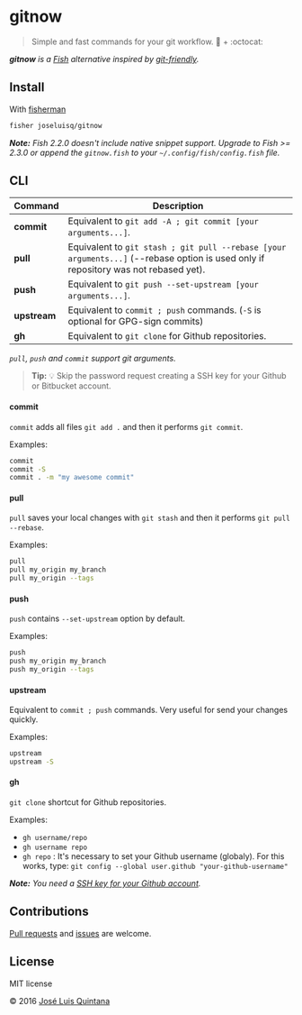 # gitnow
> Simple and fast commands for your git workflow. :tropical_fish: + :octocat:

_**gitnow** is a [Fish](https://fishshell.com/) alternative  inspired by [git-friendly](https://github.com/jamiew/git-friendly)._

## Install

With [fisherman](https://github.com/fisherman/fisherman)

```sh
fisher joseluisq/gitnow
```

*__Note:__ Fish 2.2.0 doesn't include native snippet support. Upgrade to Fish >= 2.3.0 or append the `gitnow.fish` to your `~/.config/fish/config.fish` file.*

## CLI

Command | Description
--- | ---
**commit** | Equivalent to `git add -A ; git commit [your arguments...]`.
**pull** | Equivalent to `git stash ; git pull --rebase [your arguments...]` (--rebase option is used only if repository was not rebased yet).
**push** | Equivalent to `git push --set-upstream [your arguments...]`.
**upstream** | Equivalent to `commit ; push` commands. (`-S` is optional for GPG-sign commits)
**gh** | Equivalent to `git clone` for Github repositories.

_`pull`, `push` and `commit` support git arguments._

> **Tip:** :bulb: Skip the password request creating a SSH key for your Github or Bitbucket account.

#### commit
`commit` adds all files `git add .` and then it performs `git commit`.

Examples:
```sh
commit
commit -S
commit . -m "my awesome commit"
```

#### pull

`pull` saves your local changes with `git stash` and then it performs `git pull --rebase`.

Examples:
```sh
pull
pull my_origin my_branch
pull my_origin --tags
```

#### push
`push` contains `--set-upstream` option by default.

Examples:
```sh
push
push my_origin my_branch
push my_origin --tags
```

#### upstream
Equivalent to `commit ; push` commands. Very useful for send your changes quickly. 

Examples:
```sh
upstream
upstream -S
```

#### **gh**
`git clone` shortcut for Github repositories.

Examples:

- `gh username/repo`
- `gh username repo`
- `gh repo` : It's necessary to set your Github username (globaly). For this works, type: `git config --global user.github "your-github-username"`

_**Note:** You need a [SSH key for your Github account](https://help.github.com/articles/connecting-to-github-with-ssh/)._

## Contributions

[Pull requests](https://github.com/joseluisq/gitnow/pulls) and [issues](https://github.com/joseluisq/gitnow/issues) are welcome.

## License
MIT license

© 2016 [José Luis Quintana](http://git.io/joseluisq)
